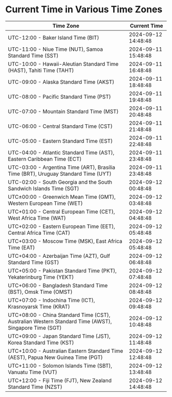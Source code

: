 # Current Time in Various Time Zones

| Time Zone | Current Time |
|-----------|--------------|
| UTC-12:00 - Baker Island Time (BIT) | 2024-09-12 14:48:48 |
| UTC-11:00 - Niue Time (NUT), Samoa Standard Time (SST) | 2024-09-11 15:48:48 |
| UTC-10:00 - Hawaii-Aleutian Standard Time (HAST), Tahiti Time (TAHT) | 2024-09-11 16:48:48 |
| UTC-09:00 - Alaska Standard Time (AKST) | 2024-09-11 18:48:48 |
| UTC-08:00 - Pacific Standard Time (PST) | 2024-09-11 19:48:48 |
| UTC-07:00 - Mountain Standard Time (MST) | 2024-09-11 20:48:48 |
| UTC-06:00 - Central Standard Time (CST) | 2024-09-11 21:48:48 |
| UTC-05:00 - Eastern Standard Time (EST) | 2024-09-11 22:48:48 |
| UTC-04:00 - Atlantic Standard Time (AST), Eastern Caribbean Time (ECT) | 2024-09-11 23:48:48 |
| UTC-03:00 - Argentina Time (ART), Brasília Time (BRT), Uruguay Standard Time (UYT) | 2024-09-11 23:48:48 |
| UTC-02:00 - South Georgia and the South Sandwich Islands Time (SGT) | 2024-09-12 00:48:48 |
| UTC±00:00 - Greenwich Mean Time (GMT), Western European Time (WET) | 2024-09-12 03:48:48 |
| UTC+01:00 - Central European Time (CET), West Africa Time (WAT) | 2024-09-12 04:48:48 |
| UTC+02:00 - Eastern European Time (EET), Central Africa Time (CAT) | 2024-09-12 05:48:48 |
| UTC+03:00 - Moscow Time (MSK), East Africa Time (EAT) | 2024-09-12 05:48:48 |
| UTC+04:00 - Azerbaijan Time (AZT), Gulf Standard Time (GST) | 2024-09-12 06:48:48 |
| UTC+05:00 - Pakistan Standard Time (PKT), Yekaterinburg Time (YEKT) | 2024-09-12 07:48:48 |
| UTC+06:00 - Bangladesh Standard Time (BST), Omsk Time (OMST) | 2024-09-12 08:48:48 |
| UTC+07:00 - Indochina Time (ICT), Krasnoyarsk Time (KRAT) | 2024-09-12 09:48:48 |
| UTC+08:00 - China Standard Time (CST), Australian Western Standard Time (AWST), Singapore Time (SGT) | 2024-09-12 10:48:48 |
| UTC+09:00 - Japan Standard Time (JST), Korea Standard Time (KST) | 2024-09-12 11:48:48 |
| UTC+10:00 - Australian Eastern Standard Time (AEST), Papua New Guinea Time (PGT) | 2024-09-12 12:48:48 |
| UTC+11:00 - Solomon Islands Time (SBT), Vanuatu Time (VUT) | 2024-09-12 13:48:48 |
| UTC+12:00 - Fiji Time (FJT), New Zealand Standard Time (NZST) | 2024-09-12 14:48:48 |

